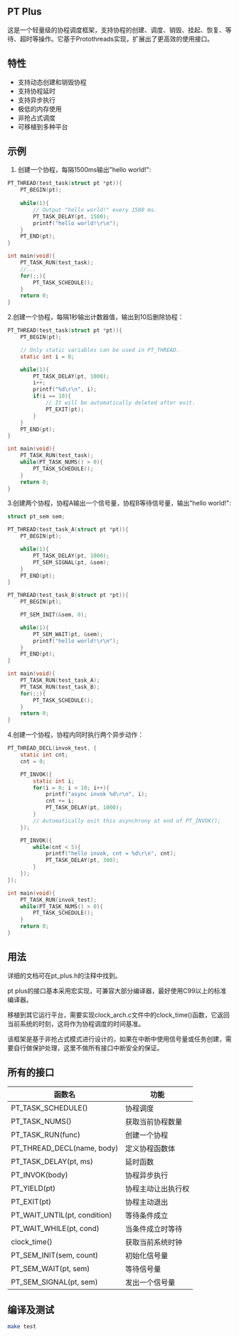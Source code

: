 ## PT Plus
这是一个轻量级的协程调度框架，支持协程的创建、调度、销毁、挂起、恢复、等待、超时等操作。它基于Protothreads实现，扩展出了更高效的使用接口。

## 特性
- 支持动态创建和销毁协程
- 支持协程延时
- 支持异步执行
- 极低的内存使用
- 非抢占式调度
- 可移植到多种平台

## 示例
1. 创建一个协程，每隔1500ms输出"hello world!":
```c
PT_THREAD(test_task(struct pt *pt)){
    PT_BEGIN(pt);
    
    while(1){
        // Output "hello world!" every 1500 ms.
        PT_TASK_DELAY(pt, 1500);
        printf("hello world!\r\n");
    }
    PT_END(pt);
}

int main(void){
    PT_TASK_RUN(test_task);
    //...
    for(;;){
        PT_TASK_SCHEDULE();
    }
    return 0;
}
```

2.创建一个协程，每隔1秒输出计数器值，输出到10后删除协程：
```c
PT_THREAD(test_task(struct pt *pt)){
    PT_BEGIN(pt);

    // Only static variables can be used in PT_THREAD.
    static int i = 0;

    while(1){
        PT_TASK_DELAY(pt, 1000);
        i++;
        printf("%d\r\n", i);
        if(i == 10){
            // It will be automatically deleted after exit.
            PT_EXIT(pt);
        }
    }
    PT_END(pt);
}

int main(void){
    PT_TASK_RUN(test_task);
    while(PT_TASK_NUMS() > 0){
        PT_TASK_SCHEDULE();
    }
    return 0;
}
```

3.创建两个协程，协程A输出一个信号量，协程B等待信号量，输出"hello world!":
```c
struct pt_sem sem;

PT_THREAD(test_task_A(struct pt *pt)){
    PT_BEGIN(pt);

    while(1){
        PT_TASK_DELAY(pt, 1000);
        PT_SEM_SIGNAL(pt, &sem);
    }
    PT_END(pt);
}

PT_THREAD(test_task_B(struct pt *pt)){
    PT_BEGIN(pt);

    PT_SEM_INIT(&sem, 0);

    while(1){
        PT_SEM_WAIT(pt, &sem);
        printf("hello world!\r\n");
    }
    PT_END(pt);
}

int main(void){
    PT_TASK_RUN(test_task_A);
    PT_TASK_RUN(test_task_B);
    for(;;){
        PT_TASK_SCHEDULE();
    }
    return 0;
}
```

4.创建一个协程，协程内同时执行两个异步动作：
```c
PT_THREAD_DECL(invok_test, {
    static int cnt;
    cnt = 0;

    PT_INVOK({
        static int i;
        for(i = 0; i < 10; i++){
            printf("async invok %d\r\n", i);
            cnt += i;
            PT_TASK_DELAY(pt, 1000);
        }
        // Automatically exit this asynchrony at end of PT_INVOK();
    });

    PT_INVOK({
        while(cnt < 5){
            printf("hello invok, cnt = %d\r\n", cnt);
            PT_TASK_DELAY(pt, 300);
        }
    });
});

int main(void){
    PT_TASK_RUN(invok_test);
    while(PT_TASK_NUMS() > 0){
        PT_TASK_SCHEDULE();
    }
    return 0;
}
```

## 用法
详细的文档可在pt_plus.h的注释中找到。

pt plus的接口基本采用宏实现，可兼容大部分编译器，最好使用C99以上的标准编译器。

移植到其它运行平台，需要实现clock_arch.c文件中的clock_time()函数，它返回当前系统的时刻，这将作为协程调度的时间基准。

该框架是基于非抢占式模式进行设计的，如果在中断中使用信号量或任务创建，需要自行做保护处理，这里不做所有接口中断安全的保证。

## 所有的接口
| 函数名                       | 功能        |
|------------------------------|-----------|
| PT_TASK_SCHEDULE()           | 协程调度      |
| PT_TASK_NUMS()               | 获取当前协程数量  |
| PT_TASK_RUN(func)            | 创建一个协程    |
| PT_THREAD_DECL(name, body)   | 定义协程函数体   |
| PT_TASK_DELAY(pt, ms)        | 延时函数      |
| PT_INVOK(body)               | 协程异步执行    |
| PT_YIELD(pt)                 | 协程主动让出执行权 |
| PT_EXIT(pt)                  | 协程主动退出    |
| PT_WAIT_UNTIL(pt, condition) | 等待条件成立    |
| PT_WAIT_WHILE(pt, cond)      | 当条件成立时等待  |
| clock_time()                 | 获取当前系统时钟  |
| PT_SEM_INIT(sem, count)      | 初始化信号量    |
| PT_SEM_WAIT(pt, sem)         | 等待信号量     |
| PT_SEM_SIGNAL(pt, sem)       | 发出一个信号量   |


## 编译及测试
```bash
make test
```
